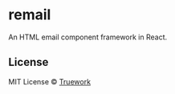 # remail

An HTML email component framework in React.

## License

MIT License © [Truework](https://www.truework.com)
